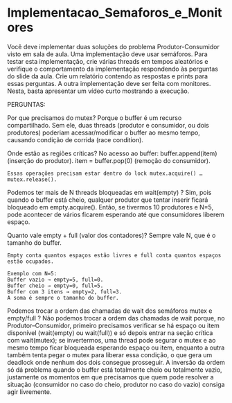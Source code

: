 # Implementacao_Semaforos_e_Monitores

Você deve implementar duas soluções do problema Produtor-Consumidor visto em sala de aula. Uma implementação deve usar semáforos. Para testar esta implementação, crie várias threads em tempos aleatórios e verifique o comportamento da implementação respondendo às perguntas do slide da aula. Crie um relatório contendo as respostas e prints para essas perguntas. A outra implementação deve ser feita com monitores. Nesta, basta apresentar um vídeo curto mostrando a execução.


PERGUNTAS:

Por que precisamos do mutex?
    Porque o buffer é um recurso compartilhado. Sem ele, duas threads (produtor e consumidor, ou dois produtores) poderiam acessar/modificar o buffer ao mesmo tempo, causando condição de corrida (race condition).

Onde estão as regiões críticas?
    No acesso ao buffer:
    buffer.append(item) (inserção do produtor).
    item = buffer.pop(0) (remoção do consumidor).

    Essas operações precisam estar dentro do lock mutex.acquire() … mutex.release().


Podemos ter mais de N threads bloqueadas em wait(empty) ?
    Sim, pois quando o buffer está cheio, qualquer produtor que tentar inserir ficará bloqueado em empty.acquire().
    Então, se tivermos 10 produtores e N=5, pode acontecer de vários ficarem esperando até que consumidores liberem espaço.


Quanto vale empty + full (valor dos contadores)?
    Sempre vale N, que é o tamanho do buffer.

    Empty conta quantos espaços estão livres e full conta quantos espaços estão ocupados.

    Exemplo com N=5:
    Buffer vazio → empty=5, full=0.
    Buffer cheio → empty=0, full=5.
    Buffer com 3 itens → empty=2, full=3.
    A soma é sempre o tamanho do buffer.

Podemos trocar a ordem das chamadas de wait dos semáforos mutex e empty/full ?
    Não podemos trocar a ordem das chamadas de wait porque, no Produtor–Consumidor, primeiro precisamos verificar se há espaço ou item disponível (wait(empty) ou wait(full)) e só depois entrar na seção crítica com wait(mutex); se invertermos, uma thread pode segurar o mutex e ao mesmo tempo ficar bloqueada esperando espaço ou item, enquanto a outra também tenta pegar o mutex para liberar essa condição, o que gera um deadlock onde nenhum dos dois consegue prosseguir.
    A inversão da ordem só dá problema quando o buffer está totalmente cheio ou totalmente vazio, justamente os momentos em que precisamos que quem pode resolver a situação (consumidor no caso do cheio, produtor no caso do vazio) consiga agir livremente.